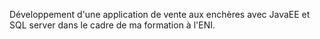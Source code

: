 Développement d'une application de vente aux enchères avec JavaEE et SQL server dans le cadre de ma formation à l'ENI.

